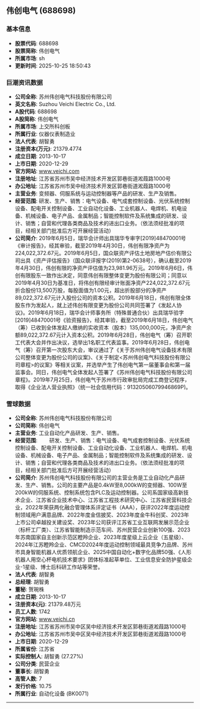 ## 伟创电气 (688698)

### 基本信息

- **股票代码**: 688698
- **股票简称**: 伟创电气
- **所属市场**: sh
- **更新时间**: 2025-10-25 18:50:43

### 巨潮资讯数据

- **公司全称**: 苏州伟创电气科技股份有限公司
- **英文名称**: Suzhou Veichi Electric Co., Ltd.
- **A股代码**: 688698
- **A股简称**: 伟创电气
- **所属市场**: 上交所科创板
- **所属行业**: 仪器仪表制造业
- **法人代表**: 胡智勇
- **注册资本(万元)**: 21379.4774
- **成立日期**: 2013-10-17
- **上市日期**: 2020-12-29
- **官方网站**: www.veichi.com
- **注册地址**: 江苏省苏州市吴中经济技术开发区郭巷街道淞葭路1000号
- **办公地址**: 江苏省苏州市吴中经济技术开发区郭巷街道淞葭路1000号
- **主营业务**: 变频器、伺服系统与运动控制器等产品的研发、生产及销售。
- **经营范围**: 研发、生产、销售：电气设备、电气成套控制设备、光伏系统控制设备、配电开关控制设备、工业自动化设备、工业机器人、电焊机、机电设备、机械设备、电子产品、金属制品；智能控制软件及系统集成的研发、设计、销售；自营和代理各类商品及技术的进出口业务。（依法须经批准的项目，经相关部门批准后方可开展经营活动）
- **公司简介**: 2019年6月5日，瑞华会计师出具瑞华专审字[2019]48470001号《审计报告》，经其审验，截至2019年4月30日，伟创有限净资产为224,022,372.67元。2019年6月5日，国众联资产评估土地房地产估价有限公司出具《资产评估报告》（国众联评报字(2019)第2-0638号），确认截至2019年4月30日，伟创有限的净资产评估值为23,981.96万元。2019年6月6日，伟创有限股东一致作出决定，同意伟创有限整体变更为股份有限公司；同意以2019年4月30日为基准日，将伟创有限经审计账面净资产224,022,372.67元折合股份13,500万股，每股面值为1.00元，超出折股部分的净资产89,022,372.67元计入股份公司的资本公积。2019年6月18日，伟创有限全体股东作为发起人，就上述伟创有限变更为股份公司共同签署了《发起人协议》。2019年6月18日，瑞华会计师事务所（特殊普通合伙）出具瑞华验字[2019]48470001号《验资报告》，经其审验，截至2019年6月18日，伟创电气（筹）已收到全体发起人缴纳的实收资本（股本）135,000,000元，净资产余额89,022,372.67元计入资本公积。2019年6月28日，伟创电气（筹）召开职工代表大会并作出决议，选举出1名职工代表监事。2019年6月28日，伟创电气（筹）召开第一次股东大会，审议通过了《关于苏州伟创电气设备技术有限公司整体变更为股份公司的议案》、《关于制定<苏州伟创电气科技股份有限公司章程>的议案》等相关议案，并选举产生了伟创电气第一届董事会和第一届监事会。同日，伟创电气全体发起人签署了《苏州伟创电气科技股份有限公司章程》。2019年7月25日，伟创电气于苏州市行政审批局完成工商登记程序，取得《企业法人营业执照》（统一社会信用代码：91320506079946869P)。

### 雪球数据

- **公司全称**: 苏州伟创电气科技股份有限公司
- **公司简称**: 伟创电气
- **主营业务**: 工业自动化产品研发、生产、销售。
- **经营范围**: 　　研发、生产、销售：电气设备、电气成套控制设备、光伏系统控制设备、配电开关控制设备、工业自动化设备、工业机器人、电焊机、机电设备、机械设备、电子产品、金属制品；智能控制软件及系统集成的研发、设计、销售；自营和代理各类商品及技术的进出口业务。（依法须经批准的项目，经相关部门批准后方可开展经营活动）
- **公司简介**: 苏州伟创电气科技股份有限公司的主营业务是工业自动化产品研发、生产、销售。公司的主要产品是0.4kW至8,000kW的变频器、100W至200kW的伺服系统、控制系统包含PLC及运动控制器。公司系国家级高新技术企业、江苏省企业技术中心、江苏省工程技术研究中心、江苏省民营科技企业，2022年荣获两化融合管理体系评定证书（AAA），获评2022年度运动控制领域用户满意品牌、2022年度金信披奖、2023年度金牛科创奖、2023年上市公司卓越投关建设奖、2023年公司获评江苏省工业互联网发展示范企业（标杆工厂类）、江苏省智能制造示范车间、苏州民营企业创新100强、2023年苏南国家自主创新示范区瞪羚企业、2023年度星级上云企业（五星级）、2024年江苏瞪羚企业、CMCD2024年度运动控制领域最具竞争力品牌、苏州市具身智能机器人优质领航企业、2025中国自动化+数字化品牌50强、《人形机器人用空心杯电机技术要求》团体标准起草单位、工业信息安全防护星级企业-1星级、博士后科研工作站等荣誉。
- **法人代表**: 胡智勇
- **总经理**: 胡智勇
- **董秘**: 贺琬株
- **成立日期**: 2013-10-17
- **注册资本(元)**: 21379.48万元
- **员工人数**: 1742
- **官方网站**: www.veichi.cn
- **注册地址**: 江苏省苏州市吴中区吴中经济技术开发区郭巷街道淞葭路1000号
- **办公地址**: 江苏省苏州市吴中区吴中经济技术开发区郭巷街道淞葭路1000号
- **上市日期**: 2020-12-29
- **所属省份**: 江苏省
- **实际控制人**: 胡智勇 (27.27%)
- **公司分类**: 民营企业
- **董事长**: 胡智勇
- **高管人数**: 7
- **发行价格**: 10.75
- **所属行业**: 自动化设备 (BK0071)

---